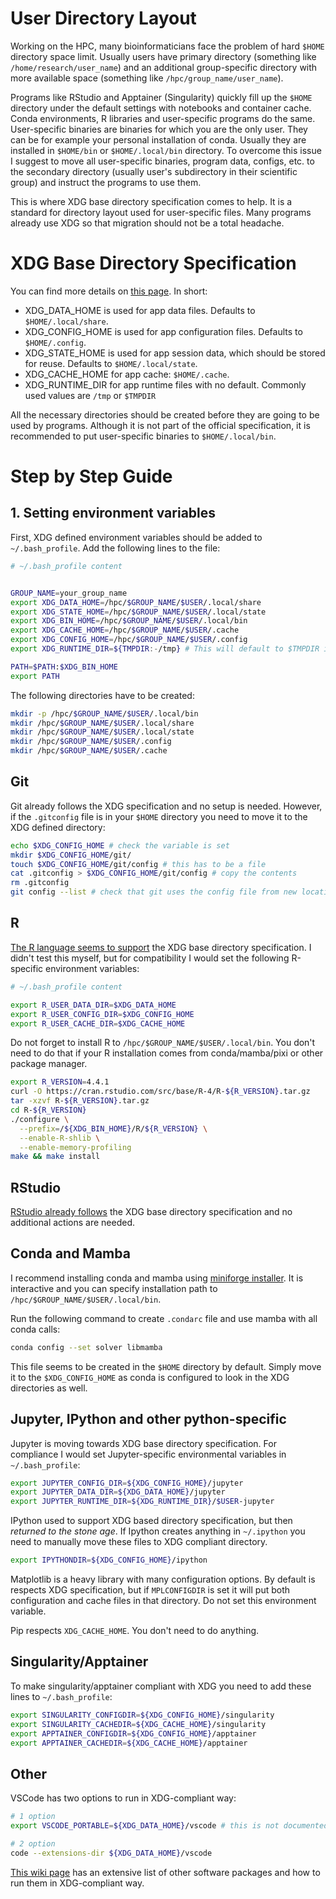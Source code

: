 # User Directory Layout

Working on the HPC, many bioinformaticians face the problem of hard `$HOME` directory space limit. Usually users have primary directory (something like `/home/research/user_name`) and an additional group-specific directory with more available space (something like `/hpc/group_name/user_name`).

Programs like RStudio and Apptainer (Singularity) quickly fill up the `$HOME` directory under the default settings with notebooks and container cache. Conda environments, R libraries and user-specific programs do the same. User-specific binaries are binaries for which you are the only user. They can be for example your personal installation of conda. Usually they are installed in `$HOME/bin` or `$HOME/.local/bin` directory. To overcome this issue I suggest to move all user-specific binaries, program data, configs, etc. to the secondary directory (usually user's subdirectory in their scientific group) and instruct the programs to use them.

This is where XDG base directory specification comes to help. It is a standard for directory layout used for user-specific files. Many programs already use XDG so that migration should not be a total headache.

# XDG Base Directory Specification
You can find more details on [this page](https://specifications.freedesktop.org/basedir-spec/basedir-spec-latest.html). In short:

- XDG_DATA_HOME is used for app data files. Defaults to `$HOME/.local/share`.
- XDG_CONFIG_HOME is used for app configuration files. Defaults to `$HOME/.config`.
- XDG_STATE_HOME is used for app session data, which should be stored for reuse. Defaults to `$HOME/.local/state`.
- XDG_CACHE_HOME for app cache: `$HOME/.cache`.
- XDG_RUNTIME_DIR for app runtime files with no default. Commonly used values are `/tmp` or `$TMPDIR`

All the necessary directories should be created before they are going to be used by programs. Although it is not part of the official specification, it is recommended to put user-specific binaries to `$HOME/.local/bin`.

# Step by Step Guide
## 1. Setting environment variables

First, XDG defined environment variables should be added to `~/.bash_profile`. Add the following lines to the file:

```bash
# ~/.bash_profile content


GROUP_NAME=your_group_name
export XDG_DATA_HOME=/hpc/$GROUP_NAME/$USER/.local/share
export XDG_STATE_HOME=/hpc/$GROUP_NAME/$USER/.local/state
export XDG_BIN_HOME=/hpc/$GROUP_NAME/$USER/.local/bin
export XDG_CACHE_HOME=/hpc/$GROUP_NAME/$USER/.cache
export XDG_CONFIG_HOME=/hpc/$GROUP_NAME/$USER/.config
export XDG_RUNTIME_DIR=${TMPDIR:-/tmp} # This will default to $TMPDIR if it is set or to /tmp otherwise

PATH=$PATH:$XDG_BIN_HOME
export PATH
```

The following directories have to be created:

```bash
mkdir -p /hpc/$GROUP_NAME/$USER/.local/bin
mkdir /hpc/$GROUP_NAME/$USER/.local/share
mkdir /hpc/$GROUP_NAME/$USER/.local/state
mkdir /hpc/$GROUP_NAME/$USER/.config
mkdir /hpc/$GROUP_NAME/$USER/.cache
```

## Git
Git already follows the XDG specification and no setup is needed. However, if the `.gitconfig` file is in your `$HOME` directory you need to move it to the XDG defined directory:

```bash
echo $XDG_CONFIG_HOME # check the variable is set
mkdir $XDG_CONFIG_HOME/git/
touch $XDG_CONFIG_HOME/git/config # this has to be a file
cat .gitconfig > $XDG_CONFIG_HOME/git/config # copy the contents
rm .gitconfig
git config --list # check that git uses the config file from new location
```

## R
[The R language seems to support](https://search.r-project.org/R/refmans/tools/html/userdir.html) the XDG base directory specification. I didn't test this myself, but for compatibility I would set the following R-specific environment variables:

```bash
# ~/.bash_profile content

export R_USER_DATA_DIR=$XDG_DATA_HOME
export R_USER_CONFIG_DIR=$XDG_CONFIG_HOME
export R_USER_CACHE_DIR=$XDG_CACHE_HOME
```

Do not forget to install R to `/hpc/$GROUP_NAME/$USER/.local/bin`. You don't need to do that if your R installation comes from conda/mamba/pixi or other package manager.

```bash
export R_VERSION=4.4.1
curl -O https://cran.rstudio.com/src/base/R-4/R-${R_VERSION}.tar.gz
tar -xzvf R-${R_VERSION}.tar.gz
cd R-${R_VERSION}
./configure \
  --prefix=/${XDG_BIN_HOME}/R/${R_VERSION} \
  --enable-R-shlib \
  --enable-memory-profiling
make && make install
```

## RStudio
[RStudio already follows](https://docs.posit.co/ide/desktop-pro/2022.02.3+492.pro3/settings.html) the XDG base directory specification and no additional actions are needed.

## Conda and Mamba

I recommend installing conda and mamba using [miniforge installer](https://github.com/conda-forge/miniforge). It is interactive and you can specify installation path to `/hpc/$GROUP_NAME/$USER/.local/bin`.

Run the following command to create `.condarc` file and use mamba with all conda calls:

```bash
conda config --set solver libmamba
```
This file seems to be created in the `$HOME` directory by default. Simply move it to the `$XDG_CONFIG_HOME` as conda is configured to look in the XDG directories as well.

## Jupyter, IPython and other python-specific

Jupyter is moving towards XDG base directory specification. For compliance I would set Jupyter-specific environmental variables in `~/.bash_profile`:

```bash
export JUPYTER_CONFIG_DIR=${XDG_CONFIG_HOME}/jupyter
export JUPYTER_DATA_DIR=${XDG_DATA_HOME}/jupyter
export JUPYTER_RUNTIME_DIR=${XDG_RUNTIME_DIR}/$USER-jupyter
```

IPython used to support XDG based directory specification, but then _returned to the stone age_. If Ipython creates anything in `~/.ipython` you need to manually move these files to XDG compliant directory. 

```bash
export IPYTHONDIR=${XDG_CONFIG_HOME}/ipython
```

Matplotlib is a heavy library with many configuration options. By default is respects XDG specification, but if `MPLCONFIGDIR` is set it will put both configuration and cache files in that directory. Do not set this environment variable.

Pip respects `XDG_CACHE_HOME`. You don't need to do anything.

## Singularity/Apptainer

To make singularity/apptainer compliant with XDG you need to add these lines to `~/.bash_profile`:

```bash
export SINGULARITY_CONFIGDIR=${XDG_CONFIG_HOME}/singularity
export SINGULARITY_CACHEDIR=${XDG_CACHE_HOME}/singularity
export APPTAINER_CONFIGDIR=${XDG_CONFIG_HOME}/apptainer
export APPTAINER_CACHEDIR=${XDG_CACHE_HOME}/apptainer
```

## Other

VSCode has two options to run in XDG-compliant way:

```bash
# 1 option
export VSCODE_PORTABLE=${XDG_DATA_HOME}/vscode # this is not documented and might break

# 2 option
code --extensions-dir ${XDG_DATA_HOME}/vscode
```

[This wiki page](https://wiki.archlinux.org/title/XDG_Base_Directory) has an extensive list of other software packages and how to run them in XDG-compliant way.

